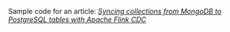 Sample code for an article: _[Syncing collections from MongoDB to PostgreSQL tables with Apache Flink CDC](https://hvb.software/blog/syncing-collections-from-mongodb-to-postgresql-tables-with-apache-flink-cdc/)_
